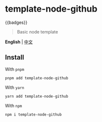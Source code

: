 # template-node-github

{{badges}}

> Basic node template

**English** | [中文](./README.zh_CN.md)

## Install

With `pnpm`

```bash
pnpm add template-node-github
```

With `yarn`

```bash
yarn add template-node-github
```

With `npm`

```bash
npm i template-node-github
```
